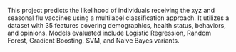 This project predicts the likelihood of individuals receiving the xyz and seasonal flu vaccines using a multilabel classification approach. It utilizes a dataset with 35 features covering demographics, health status, behaviors, and opinions. Models evaluated include Logistic Regression, Random Forest, Gradient Boosting, SVM, and Naive Bayes variants.
